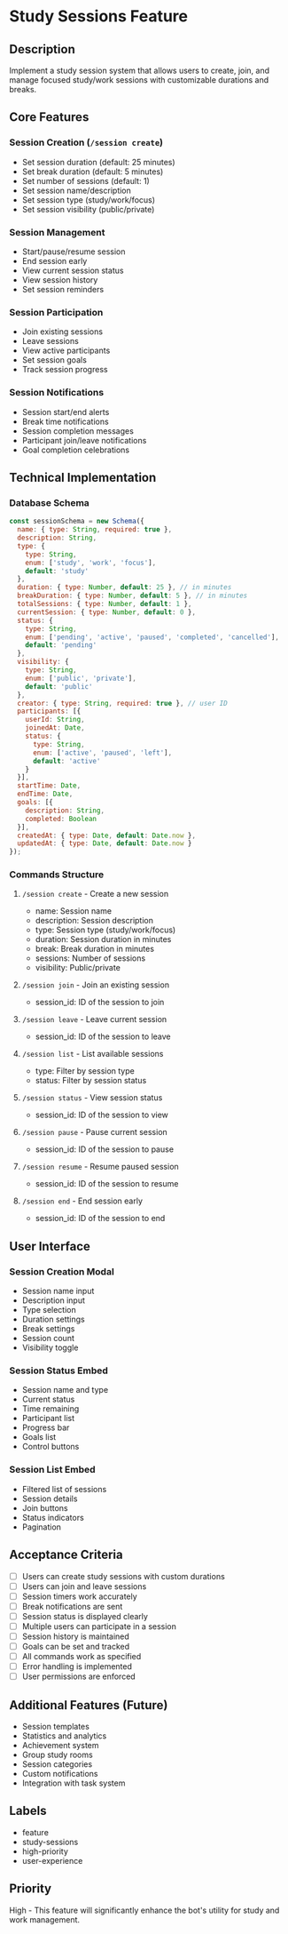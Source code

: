 # Study Sessions Feature

## Description
Implement a study session system that allows users to create, join, and manage focused study/work sessions with customizable durations and breaks.

## Core Features

### Session Creation (`/session create`)
- Set session duration (default: 25 minutes)
- Set break duration (default: 5 minutes)
- Set number of sessions (default: 1)
- Set session name/description
- Set session type (study/work/focus)
- Set session visibility (public/private)

### Session Management
- Start/pause/resume session
- End session early
- View current session status
- View session history
- Set session reminders

### Session Participation
- Join existing sessions
- Leave sessions
- View active participants
- Set session goals
- Track session progress

### Session Notifications
- Session start/end alerts
- Break time notifications
- Session completion messages
- Participant join/leave notifications
- Goal completion celebrations

## Technical Implementation

### Database Schema
```javascript
const sessionSchema = new Schema({
  name: { type: String, required: true },
  description: String,
  type: { 
    type: String, 
    enum: ['study', 'work', 'focus'],
    default: 'study'
  },
  duration: { type: Number, default: 25 }, // in minutes
  breakDuration: { type: Number, default: 5 }, // in minutes
  totalSessions: { type: Number, default: 1 },
  currentSession: { type: Number, default: 0 },
  status: {
    type: String,
    enum: ['pending', 'active', 'paused', 'completed', 'cancelled'],
    default: 'pending'
  },
  visibility: {
    type: String,
    enum: ['public', 'private'],
    default: 'public'
  },
  creator: { type: String, required: true }, // user ID
  participants: [{
    userId: String,
    joinedAt: Date,
    status: {
      type: String,
      enum: ['active', 'paused', 'left'],
      default: 'active'
    }
  }],
  startTime: Date,
  endTime: Date,
  goals: [{
    description: String,
    completed: Boolean
  }],
  createdAt: { type: Date, default: Date.now },
  updatedAt: { type: Date, default: Date.now }
});
```

### Commands Structure
1. `/session create` - Create a new session
   - name: Session name
   - description: Session description
   - type: Session type (study/work/focus)
   - duration: Session duration in minutes
   - break: Break duration in minutes
   - sessions: Number of sessions
   - visibility: Public/private

2. `/session join` - Join an existing session
   - session_id: ID of the session to join

3. `/session leave` - Leave current session
   - session_id: ID of the session to leave

4. `/session list` - List available sessions
   - type: Filter by session type
   - status: Filter by session status

5. `/session status` - View session status
   - session_id: ID of the session to view

6. `/session pause` - Pause current session
   - session_id: ID of the session to pause

7. `/session resume` - Resume paused session
   - session_id: ID of the session to resume

8. `/session end` - End session early
   - session_id: ID of the session to end

## User Interface

### Session Creation Modal
- Session name input
- Description input
- Type selection
- Duration settings
- Break settings
- Session count
- Visibility toggle

### Session Status Embed
- Session name and type
- Current status
- Time remaining
- Participant list
- Progress bar
- Goals list
- Control buttons

### Session List Embed
- Filtered list of sessions
- Session details
- Join buttons
- Status indicators
- Pagination

## Acceptance Criteria
- [ ] Users can create study sessions with custom durations
- [ ] Users can join and leave sessions
- [ ] Session timers work accurately
- [ ] Break notifications are sent
- [ ] Session status is displayed clearly
- [ ] Multiple users can participate in a session
- [ ] Session history is maintained
- [ ] Goals can be set and tracked
- [ ] All commands work as specified
- [ ] Error handling is implemented
- [ ] User permissions are enforced

## Additional Features (Future)
- Session templates
- Statistics and analytics
- Achievement system
- Group study rooms
- Session categories
- Custom notifications
- Integration with task system

## Labels
- feature
- study-sessions
- high-priority
- user-experience

## Priority
High - This feature will significantly enhance the bot's utility for study and work management. 